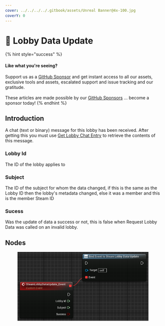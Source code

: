 ```yaml
---
cover: ../../../../.gitbook/assets/Unreal Banner@4x-100.jpg
coverY: 0
---
```


# 🔻 Lobby Data Update

{% hint style="success" %}
#### Like what you're seeing?

Support us as a [GitHub Sponsor](../../../../become-a-sponsor/) and get instant access to all our assets, exclusive tools and assets, escalated support and issue tracking and our gratitude.\
\
These articles are made possible by our [GitHub Sponsors](../../../../become-a-sponsor/) ... become a sponsor today!
{% endhint %}

## Introduction

A chat (text or binary) message for this lobby has been received. After getting this you must use [Get Lobby Chat Entry](get-lobby-chat-entry.md) to retrieve the contents of this message.

### Lobby Id

The ID of the lobby applies to

### Subject

The ID of the subject for whom the data changed, if this is the same as the Lobby ID then the lobby's metadata changed, else it was a member and this is the member Steam ID

### Sucess

Was the update of data a success or not, this is false when Request Lobby Data was called on an invalid lobby.

## Nodes

<figure><img src="../../../../.gitbook/assets/image (2) (1) (1).png" alt=""><figcaption></figcaption></figure>
